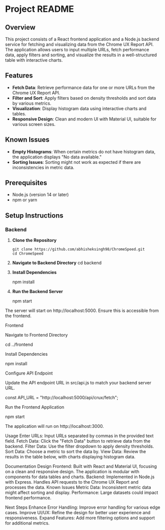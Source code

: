 # Project README

## Overview

This project consists of a React frontend application and a Node.js backend service for fetching and visualizing data from the Chrome UX Report API. The application allows users to input multiple URLs, fetch performance data, apply filters and sorting, and visualize the results in a well-structured table with interactive charts.

## Features

- **Fetch Data**: Retrieve performance data for one or more URLs from the Chrome UX Report API.
- **Filter and Sort**: Apply filters based on density thresholds and sort data by various metrics.
- **Visualization**: Display histogram data using interactive charts and tables.
- **Responsive Design**: Clean and modern UI with Material UI, suitable for various screen sizes.

## Known Issues

- **Empty Histograms**: When certain metrics do not have histogram data, the application displays "No data available."
- **Sorting Issues**: Sorting might not work as expected if there are inconsistencies in metric data.

## Prerequisites

- Node.js (version 14 or later)
- npm or yarn

## Setup Instructions

### Backend

1. **Clone the Repository**

   ```
   git clone https://github.com/abhisheksingh98/ChromeSpeed.git
   cd ChromeSpeed
   ```

2. **Navigate to Backend Directory**
   cd backend

3. **Install Dependencies**

   npm install

4. **Run the Backend Server**

   npm start

The server will start on http://localhost:5000. Ensure this is accessible from the frontend.

Frontend

Navigate to Frontend Directory

cd ../frontend

Install Dependencies

npm install

Configure API Endpoint

Update the API endpoint URL in src/api.js to match your backend server URL.

const API_URL = "http://localhost:5000/api/crux/fetch";

Run the Frontend Application

npm start

The application will run on http://localhost:3000.

Usage
Enter URLs: Input URLs separated by commas in the provided text field.
Fetch Data: Click the "Fetch Data" button to retrieve data from the backend.
Filter Data: Use the filter dropdown to apply density thresholds.
Sort Data: Choose a metric to sort the data by.
View Data: Review the results in the table below, with charts displaying histogram data.

Documentation
Design
Frontend: Built with React and Material UI, focusing on a clean and responsive design. The application is modular with components for data tables and charts.
Backend: Implemented in Node.js with Express. Handles API requests to the Chrome UX Report and processes the data.
Known Issues
Metric Data: Inconsistent metric data might affect sorting and display.
Performance: Large datasets could impact frontend performance.

Next Steps
Enhance Error Handling: Improve error handling for various edge cases.
Improve UI/UX: Refine the design for better user experience and responsiveness.
Expand Features: Add more filtering options and support for additional metrics.
